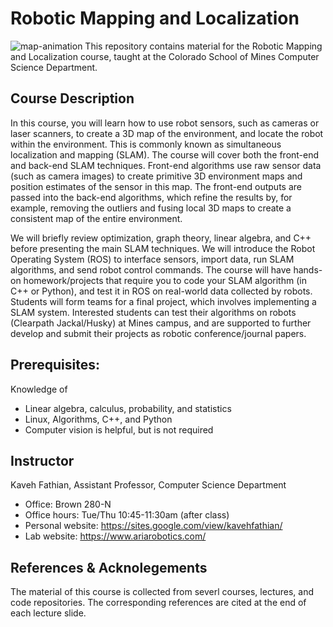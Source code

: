 # Robotic Mapping and Localization
![map-animation](./resources/img/map-animation.gif)
This repository contains material for the Robotic Mapping and Localization course, taught at the Colorado School of Mines Computer Science Department.


## Course Description
In this course, you will learn how to use robot sensors, such as cameras or laser scanners, to create a 3D map of the environment, and locate the robot within the environment. This is commonly known as simultaneous localization and mapping (SLAM). The course will cover both the front-end and back-end SLAM techniques. Front-end algorithms use raw sensor data (such as camera images) to create primitive 3D environment maps and position estimates of the sensor in this map. The front-end outputs are passed into the back-end algorithms, which refine the results by, for example, removing the outliers and fusing local 3D maps to create a consistent map of the entire environment.

We will briefly review optimization, graph theory, linear algebra, and C++ before presenting the main SLAM techniques. We will introduce the Robot Operating System (ROS) to interface sensors, import data, run SLAM algorithms, and send robot control commands. The course will have hands-on homework/projects that require you to code your SLAM algorithm (in C++ or Python), and test it in ROS on real-world data collected by robots. Students will form teams for a final project, which involves implementing a SLAM system. Interested students can test their algorithms on robots (Clearpath Jackal/Husky) at Mines campus, and are supported to further develop and submit their projects as robotic conference/journal papers.


## Prerequisites: 
Knowledge of
- Linear algebra, calculus, probability, and statistics
- Linux, Algorithms, C++, and Python
- Computer vision is helpful, but is not required


## Instructor
Kaveh Fathian, Assistant Professor, Computer Science Department
- Office: Brown 280-N
- Office hours: Tue/Thu 10:45-11:30am (after class)
- Personal website: https://sites.google.com/view/kavehfathian/
- Lab website: https://www.ariarobotics.com/

## References & Acknolegements
The material of this course is collected from severl courses, lectures, and code repositories. The corresponding references are cited at the end of each lecture slide.
